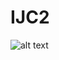 # IJC2

![alt text](https://github.com/RIKOG/VUTFIT_IJC_Projekt-2/blob/main/Zadanie_projekt_IJC_1.png?raw=true)
